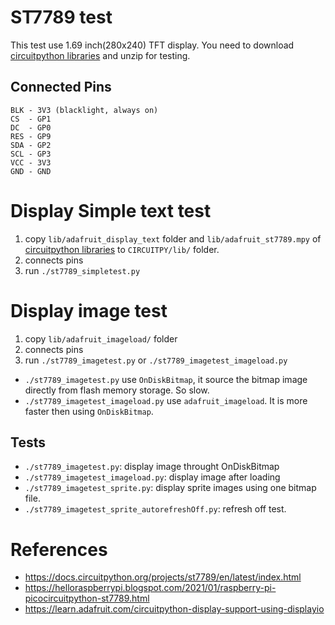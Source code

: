 # ST7789 test

This test use 1.69 inch(280x240) TFT display.
You need to download [circuitpython libraries](https://circuitpython.org/libraries) and unzip for testing.

## Connected Pins
```
BLK - 3V3 (blacklight, always on)
CS  - GP1
DC  - GP0
RES - GP9
SDA - GP2
SCL - GP3
VCC - 3V3
GND - GND
```


# Display Simple text test
1. copy `lib/adafruit_display_text` folder and `lib/adafruit_st7789.mpy` of [circuitpython libraries](https://circuitpython.org/libraries) to `CIRCUITPY/lib/` folder.
2. connects pins
3. run `./st7789_simpletest.py`


# Display image test
1. copy `lib/adafruit_imageload/` folder
2. connects pins
3. run `./st7789_imagetest.py` or `./st7789_imagetest_imageload.py`

* `./st7789_imagetest.py` use `OnDiskBitmap`, it source the bitmap image directly from flash memory storage. So slow.
* `./st7789_imagetest_imageload.py` use `adafruit_imageload`. It is more faster then using `OnDiskBitmap`.


## Tests
* `./st7789_imagetest.py`: display image throught OnDiskBitmap
* `./st7789_imagetest_imageload.py`: display image after loading
* `./st7789_imagetest_sprite.py`: display sprite images using one bitmap file.
* `./st7789_imagetest_sprite_autorefreshOff.py`: refresh off test.

# References
* https://docs.circuitpython.org/projects/st7789/en/latest/index.html
* https://helloraspberrypi.blogspot.com/2021/01/raspberry-pi-picocircuitpython-st7789.html
* https://learn.adafruit.com/circuitpython-display-support-using-displayio
